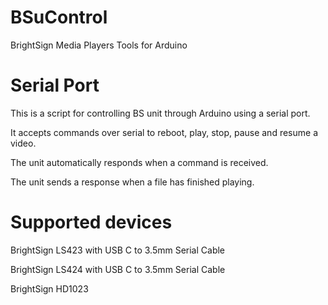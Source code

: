 # BSuControl
BrightSign Media Players Tools for Arduino

# Serial Port 

This is a script for controlling BS unit through Arduino using a serial port. 

It accepts commands over serial to reboot, play, stop, pause and resume a video.

The unit automatically responds when a command is received. 

The unit sends a response when a file has finished playing.

# Supported devices

BrightSign LS423 with USB C to 3.5mm Serial Cable

BrightSign LS424 with USB C to 3.5mm Serial Cable

BrightSign HD1023
